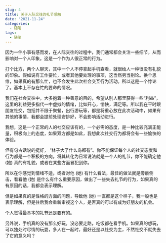 ```yaml
---
slug: 4
title: 关于人际交往的礼节感触
date: "2021-11-24"
categories: 
  - 随笔
tags: 
  - 随笔
---
```



因为一件小事有感而发，在人际交往的过程中，我们通常都会关注一些细节，从而影响对一个人印象。这是一个作为人很正常的行为。

打个比方，两个人聊天，其中一个人不停拿起手机查看，就很给人一种很没有礼貌的印象。假如说有工作要忙，或者其他要处理的事项，这当然另当别论。换个思维，如果真的有那么忙，也不会发生此次社会交互行为活动。所以这是一个悖论了。基本上不存在忙的要命的情况。

我们在社会交往中，大多抱着一种善意的目的，希望从别人那里获得一些“利益”，这里的利益更多指代一中虚拟的情绪，比如开心，愉快，满足等。所以我在平时跟朋友社交，包括并不限于聚餐，出行游玩等，都是将重心放在此次活动中，如果有其他的事情，我都会提前处理安排好，不会影响活动进行。

我想，这是一个正常的人的社交应该有的，一个必需的态度，是一种比较充满正能量，积极向上的态度，如果双方都是如此，我想此次社交行为都将会有一些愉快的体验。

但有句古话说的挺好， “林子大了什么鸟都有”。你不能保证每个人的社交态度和行为都是一个积极的方向，将其转化为日常说法就是一个人的礼节，你不能确定他 (她) 真的有礼貌，或者在某些方面冒犯到你。

所以在你感觉到情绪不适，或者对他 (她) 有什么看法，最佳的做法就是旁敲侧击，看看他 (她) 是什么有什么重要原因，做出了一些失去礼节的行为，如果真的有原因的话，我都会表示理解。

但是如果真的是性格的方面的问题，导致他 (她) 一直都是这个样子，我一般也是表示理解，但是往后我会重新审视这个人，是否真的可以有成为好朋友的机会。

个人觉得最基本的礼节还是要有的。

另外说，手机真的没有那么好玩，没必要走路，吃饭都在看手机。如果真的想玩，可以独处时尽情的玩耍，多人在一起时，最好还是以社交为主，不然社交不就失去了它的意义吗？